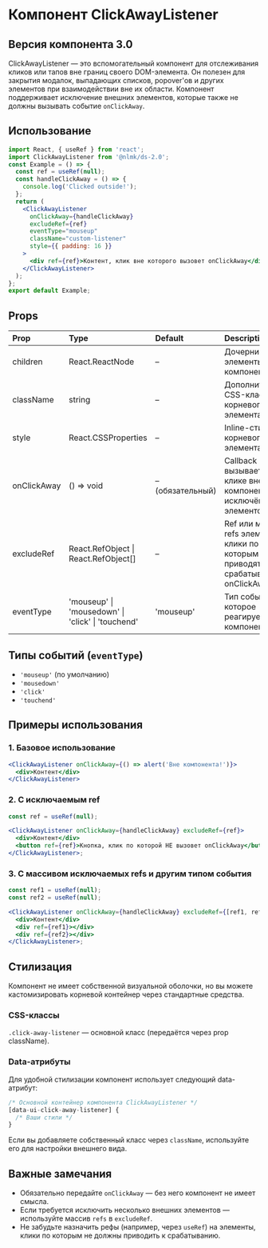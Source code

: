 # Компонент ClickAwayListener

## Версия компонента 3.0

ClickAwayListener — это вспомогательный компонент для отслеживания кликов или тапов вне границ своего DOM-элемента. Он полезен для закрытия модалок, выпадающих списков, popover'ов и других элементов при взаимодействии вне их области. Компонент поддерживает исключение внешних элементов, которые также не должны вызывать событие `onClickAway`.

## Использование

```jsx
import React, { useRef } from 'react';
import ClickAwayListener from '@nlmk/ds-2.0';
const Example = () => {
  const ref = useRef(null);
  const handleClickAway = () => {
    console.log('Clicked outside!');
  };
  return (
    <ClickAwayListener
      onClickAway={handleClickAway}
      excludeRef={ref}
      eventType="mouseup"
      className="custom-listener"
      style={{ padding: 16 }}
    >
      <div ref={ref}>Контент, клик вне которого вызовет onClickAway</div>
    </ClickAwayListener>
  );
};
export default Example;
```

## Props

| Prop | Type | Default | Description |
| :-- | :-- | :-- | :-- |
| children | React.ReactNode | – | Дочерние элементы компонента |
| className | string | – | Дополнительный CSS-класс для корневого элемента |
| style | React.CSSProperties | – | Inline-стили для корневого элемента |
| onClickAway | () => void | – (обязательный) | Callback вызывается при клике вне компонента и исключённых элементов |
| excludeRef | React.RefObject<HTMLElement> \| React.RefObject<HTMLElement>[] | – | Ref или массив refs элементов, клики по которым не приводят к срабатыванию onClickAway |
| eventType | 'mouseup' \| 'mousedown' \| 'click' \| 'touchend' | 'mouseup' | Тип события, на которое реагирует компонент |

## Типы событий (`eventType`)

- `'mouseup'` (по умолчанию)
- `'mousedown'`
- `'click'`
- `'touchend'`

## Примеры использования

### 1. Базовое использование

```jsx
<ClickAwayListener onClickAway={() => alert('Вне компонента!')}>
  <div>Контент</div>
</ClickAwayListener>
```

### 2. С исключаемым ref

```jsx
const ref = useRef(null);

<ClickAwayListener onClickAway={handleClickAway} excludeRef={ref}>
  <div>Контент</div>
  <button ref={ref}>Кнопка, клик по которой НЕ вызовет onClickAway</button>
</ClickAwayListener>;
```

### 3. С массивом исключаемых refs и другим типом события

```jsx
const ref1 = useRef(null);
const ref2 = useRef(null);

<ClickAwayListener onClickAway={handleClickAway} excludeRef={[ref1, ref2]} eventType="click">
  <div>Контент</div>
  <div ref={ref1}></div>
  <div ref={ref2}></div>
</ClickAwayListener>;
```

## Стилизация

Компонент не имеет собственной визуальной оболочки, но вы можете кастомизировать корневой контейнер через стандартные средства.

### CSS-классы

`.click-away-listener` — основной класс (передаётся через prop className).

### Data-атрибуты

Для удобной стилизации компонент использует следующий data-атрибут:

```jsx
/* Основной контейнер компонента ClickAwayListener */
[data-ui-click-away-listener] {
  /* Ваши стили */
}
```

Если вы добавляете собственный класс через `className`, используйте его для настройки внешнего вида.

## Важные замечания

- Обязательно передайте `onClickAway` — без него компонент не имеет смысла.
- Если требуется исключить несколько внешних элементов — используйте массив `refs` в `excludeRef`.
- Не забудьте назначить рефы (например, через `useRef`) на элементы, клики по которым не должны приводить к срабатыванию.
